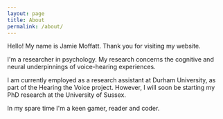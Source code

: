 ```yaml
---
layout: page
title: About
permalink: /about/
---
```


Hello! My name is Jamie Moffatt. Thank you for visiting my website.

I'm a researcher in psychology. My research concerns the cognitive and neural underpinnings of voice-hearing experiences.

I am currently employed as a research assistant at Durham University, as part of the Hearing the Voice project. However, I will soon be starting my PhD research at the University of Sussex.

In my spare time I'm a keen gamer, reader and coder.   
